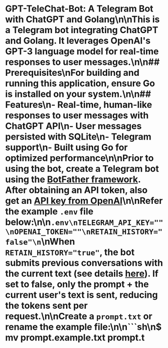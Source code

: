 # GPT-TeleChat-Bot: A Telegram Bot with ChatGPT and Golang\n\nThis is a Telegram bot integrating ChatGPT and Golang. It leverages OpenAI's GPT-3 language model for real-time responses to user messages.\n\n## Prerequisites\nFor building and running this application, ensure Go is installed on your system.\n\n## Features\n- Real-time, human-like responses to user messages with ChatGPT API\n- User messages persisted with SQLite\n- Telegram support\n- Built using Go for optimized performance\n\nPrior to using the bot, create a Telegram bot using the [BotFather framework](https://t.me/botfather). After obtaining an API token, also get an [API key from OpenAI](https://platform.openai.com/account/api-keys)\n\nRefer the example `.env` file below:\n\n```.env\nTELEGRAM_API_KEY=""\nOPENAI_TOKEN=""\nRETAIN_HISTORY="false"\n```\nWhen `RETAIN_HISTORY="true"`, the bot submits previous conversations with the current text (see details [here](https://platform.openai.com/docs/guides/chat/introduction)). If set to false, only the prompt + the current user's text is sent, reducing the tokens sent per request.\n\nCreate a `prompt.txt` or rename the example file:\n\n```sh\n$ mv prompt.example.txt prompt.t